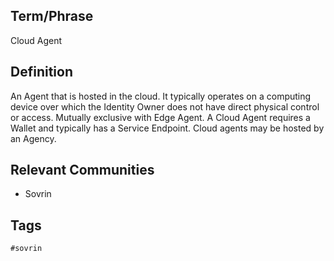 ## Term/Phrase
Cloud Agent

## Definition
An Agent that is hosted in the cloud. It typically operates on a computing device over which the Identity Owner does not have direct physical control or access. Mutually exclusive with Edge Agent. A Cloud Agent requires a Wallet and typically has a Service Endpoint. Cloud agents may be hosted by an Agency.

## Relevant Communities
* Sovrin

## Tags
```
#sovrin
```

